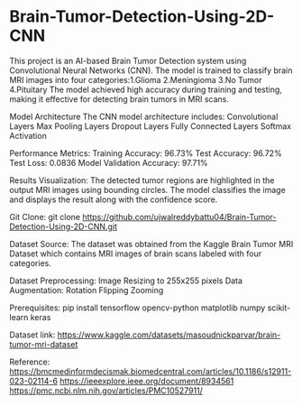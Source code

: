 # Brain-Tumor-Detection-Using-2D-CNN
This project is an AI-based Brain Tumor Detection system using Convolutional Neural Networks (CNN). The model is trained to classify brain MRI images into four categories:1.Glioma  2.Meningioma  3.No Tumor  4.Pituitary The model achieved high accuracy during training and testing, making it effective for detecting brain tumors in MRI scans.

Model Architecture
The CNN model architecture includes:
Convolutional Layers
Max Pooling Layers
Dropout Layers
Fully Connected Layers
Softmax Activation

Performance Metrics:
Training Accuracy: 96.73%
Test Accuracy: 96.72%
Test Loss: 0.0836
Model Validation Accuracy: 97.71%

Results Visualization:
The detected tumor regions are highlighted in the output MRI images using bounding circles. The model classifies the image and displays the result along with the confidence score.

Git Clone:
git clone https://github.com/ujwalreddybattu04/Brain-Tumor-Detection-Using-2D-CNN.git

Dataset Source:
The dataset was obtained from the Kaggle Brain Tumor MRI Dataset which contains MRI images of brain scans labeled with four categories.

Dataset Preprocessing:
Image Resizing to 255x255 pixels
Data Augmentation:
Rotation
Flipping
Zooming

Prerequisites:
pip install tensorflow opencv-python matplotlib numpy scikit-learn keras

Dataset link:
https://www.kaggle.com/datasets/masoudnickparvar/brain-tumor-mri-dataset

Reference:
https://bmcmedinformdecismak.biomedcentral.com/articles/10.1186/s12911-023-02114-6
https://ieeexplore.ieee.org/document/8934561
https://pmc.ncbi.nlm.nih.gov/articles/PMC10527911/
